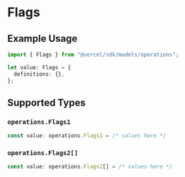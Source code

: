 # Flags

## Example Usage

```typescript
import { Flags } from "@vercel/sdk/models/operations";

let value: Flags = {
  definitions: {},
};
```

## Supported Types

### `operations.Flags1`

```typescript
const value: operations.Flags1 = /* values here */
```

### `operations.Flags2[]`

```typescript
const value: operations.Flags2[] = /* values here */
```

